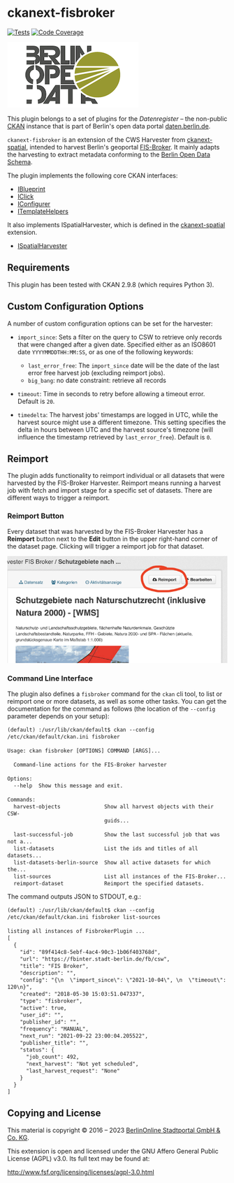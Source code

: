 # ckanext-fisbroker

[![Tests](https://github.com/berlinonline/ckanext-fisbroker/workflows/Tests/badge.svg?branch=master)](https://github.com/berlinonline/ckanext-fisbroker/actions)
[![Code Coverage](http://codecov.io/github/berlinonline/ckanext-fisbroker/coverage.svg?branch=master)](http://codecov.io/github/berlinonline/ckanext-fisbroker?branch=master)

![logo for the ckanext-fisbroker CKAN extension](logo/fisbroker-harvester-logo_small.png)

This plugin belongs to a set of plugins for the _Datenregister_ – the non-public [CKAN](https://ckan.org) instance that is part of Berlin's open data portal [daten.berlin.de](https://daten.berlin.de).

`ckanext-fisbroker` is an extension of the CWS Harvester from [ckanext-spatial](https://github.com/ckan/ckanext-spatial), intended to harvest Berlin's geoportal [FIS-Broker](https://www.stadtentwicklung.berlin.de/geoinformation/fis-broker/). It mainly adapts the harvesting to extract metadata conforming to the [Berlin Open Data Schema](https://datenregister.berlin.de/schema/berlin_od_schema.json).

The plugin implements the following core CKAN interfaces:

- [IBlueprint](https://docs.ckan.org/en/latest/extensions/plugin-interfaces.html#ckan.plugins.interfaces.IBlueprint)
- [IClick](https://docs.ckan.org/en/latest/extensions/plugin-interfaces.html#ckan.plugins.interfaces.IClick)
- [IConfigurer](https://docs.ckan.org/en/latest/extensions/plugin-interfaces.html#ckan.plugins.interfaces.IConfigurer)
- [ITemplateHelpers](https://docs.ckan.org/en/latest/extensions/plugin-interfaces.html#ckan.plugins.interfaces.ITemplateHelpers)

It also implements ISpatialHarvester, which is defined in the [ckanext-spatial](https://github.com/ckan/ckanext-spatial) extension.

- [ISpatialHarvester](https://docs.ckan.org/projects/ckanext-spatial/en/latest/harvesters.html#customizing-the-harvesters)

## Requirements

This plugin has been tested with CKAN 2.9.8 (which requires Python 3).

## Custom Configuration Options

A number of custom configuration options can be set for the harvester:

- `import_since`: Sets a filter on the query to CSW to retrieve only records that were changed after a given date. Specified either as an ISO8601 date `YYYYMMDDTHH:MM:SS`, or as one of the following keywords:

  - `last_error_free`: The `import_since` date will be the date of the last error free harvest job (excluding reimport jobs).
  - `big_bang`: no date constraint: retrieve all records
- `timeout`: Time in seconds to retry before allowing a timeout error. Default is `20`.
- `timedelta`: The harvest jobs' timestamps are logged in UTC, while the harvest source might use a different timezone. This setting specifies the delta in hours between UTC and the harvest source's timezone (will influence the timestamp retrieved by `last_error_free`). Default is `0`.

## Reimport

The plugin adds functionality to reimport individual or all datasets that were harvested by the FIS-Broker Harvester.
Reimport means running a harvest job with fetch and import stage for a specific set of datasets.
There are different ways to trigger a reimport.

### Reimport Button

Every dataset that was harvested by the FIS-Broker Harvester has a **Reimport** button next to the **Edit** button in the upper right-hand corner of the dataset page.
Clicking will trigger a reimport job for that dataset.

![Screenshot eines Datensatzes "Schutzgebiete nach Naturschutzrecht" im Datenregister, mit rot hervorgehobenem Reimport-Button](image/reimport_button.png)

### Command Line Interface

The plugin also defines a `fisbroker` command for the `ckan` cli tool, to list or reimport one or more datasets, as well as some other tasks.
You can get the documentation for the command as follows (the location of the `--config` parameter depends on your setup):

```
(default) :/usr/lib/ckan/default$ ckan --config /etc/ckan/default/ckan.ini fisbroker

Usage: ckan fisbroker [OPTIONS] COMMAND [ARGS]...

  Command-line actions for the FIS-Broker harvester

Options:
  --help  Show this message and exit.

Commands:
  harvest-objects              Show all harvest objects with their CSW-
                               guids...

  last-successful-job          Show the last successful job that was not a...
  list-datasets                List the ids and titles of all datasets...
  list-datasets-berlin-source  Show all active datasets for which the...
  list-sources                 List all instances of the FIS-Broker...
  reimport-dataset             Reimport the specified datasets.
```

The command outputs JSON to STDOUT, e.g.:

```
(default) :/usr/lib/ckan/default$ ckan --config /etc/ckan/default/ckan.ini fisbroker list-sources

listing all instances of FisbrokerPlugin ...
[
  {
    "id": "89f414c8-5ebf-4ac4-90c3-1b06f403768d",
    "url": "https://fbinter.stadt-berlin.de/fb/csw",
    "title": "FIS Broker",
    "description": "",
    "config": "{\n  \"import_since\": \"2021-10-04\", \n  \"timeout\": 120\n}",
    "created": "2018-05-30 15:03:51.047337",
    "type": "fisbroker",
    "active": true,
    "user_id": "",
    "publisher_id": "",
    "frequency": "MANUAL",
    "next_run": "2021-09-22 23:00:04.205522",
    "publisher_title": "",
    "status": {
      "job_count": 492,
      "next_harvest": "Not yet scheduled",
      "last_harvest_request": "None"
    }
  }
]

```

## Copying and License

This material is copyright © 2016 – 2023  [BerlinOnline Stadtportal GmbH & Co. KG](https://berlinonline.net).

This extension is open and licensed under the GNU Affero General Public License (AGPL) v3.0.
Its full text may be found at:

http://www.fsf.org/licensing/licenses/agpl-3.0.html
